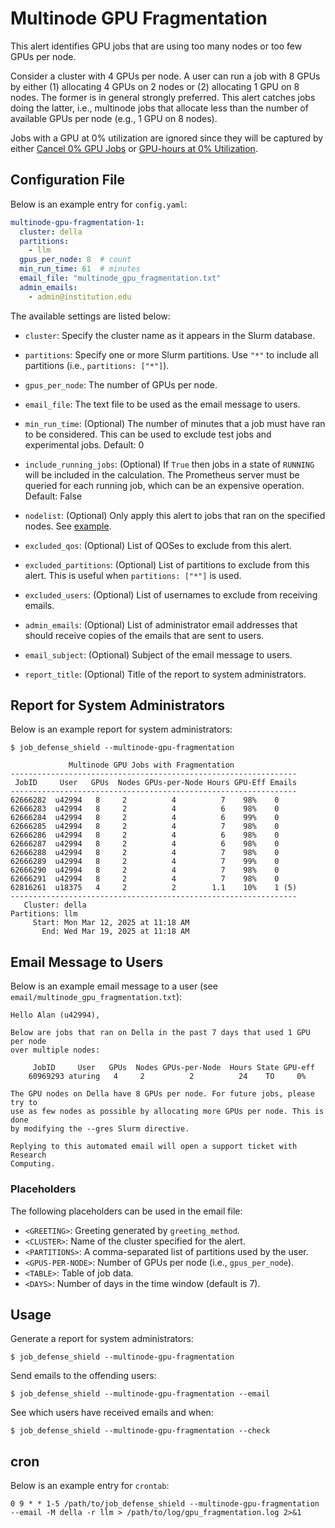 # Multinode GPU Fragmentation

This alert identifies GPU jobs that are using too many nodes or too few GPUs per node.

Consider a cluster with 4 GPUs per node. A user can run a job
with 8 GPUs by either (1) allocating 4 GPUs on 2 nodes
or (2) allocating 1 GPU on 8 nodes. The former is in general
strongly preferred. This alert catches jobs doing the latter,
i.e., multinode jobs that allocate less than the
number of available GPUs per node (e.g., 1 GPU on 8 nodes).

Jobs with a GPU at 0% utilization are ignored since they will
be captured by either [Cancel 0% GPU Jobs](cancel_gpu_jobs.md) or [GPU-hours at 0% Utilization](zero_gpu_util.md).

## Configuration File

Below is an example entry for `config.yaml`:

```yaml
multinode-gpu-fragmentation-1:
  cluster: della
  partitions:
    - llm
  gpus_per_node: 8  # count
  min_run_time: 61  # minutes
  email_file: "multinode_gpu_fragmentation.txt"
  admin_emails:
    - admin@institution.edu
```

The available settings are listed below:

- `cluster`: Specify the cluster name as it appears in the Slurm database.

- `partitions`: Specify one or more Slurm partitions. Use `"*"` to include all partitions (i.e., `partitions: ["*"]`).

- `gpus_per_node`: The number of GPUs per node.

- `email_file`: The text file to be used as the email message to users.

- `min_run_time`: (Optional) The number of minutes that a job must have ran to be considered. This can be used to exclude test jobs and experimental jobs. Default: 0

- `include_running_jobs`: (Optional) If `True` then jobs in a state of `RUNNING` will be included in the calculation. The Prometheus server must be queried for each running job, which can be an expensive operation. Default: False

- `nodelist`: (Optional) Only apply this alert to jobs that ran on the specified nodes. See [example](../nodelist.md).

- `excluded_qos`: (Optional) List of QOSes to exclude from this alert.

- `excluded_partitions`: (Optional) List of partitions to exclude from this alert. This is useful when `partitions: ["*"]` is used.

- `excluded_users`: (Optional) List of usernames to exclude from receiving emails.

- `admin_emails`: (Optional) List of administrator email addresses that should receive copies of the emails that are sent to users.

- `email_subject`: (Optional) Subject of the email message to users.

- `report_title`: (Optional) Title of the report to system administrators.

## Report for System Administrators

Below is an example report for system administrators:

```
$ job_defense_shield --multinode-gpu-fragmentation

             Multinode GPU Jobs with Fragmentation              
----------------------------------------------------------------
 JobID     User   GPUs  Nodes GPUs-per-Node Hours GPU-Eff Emails
----------------------------------------------------------------
62666282  u42994   8     2          4          7    98%    0   
62666283  u42994   8     2          4          6    98%    0   
62666284  u42994   8     2          4          6    99%    0   
62666285  u42994   8     2          4          7    98%    0   
62666286  u42994   8     2          4          6    98%    0   
62666287  u42994   8     2          4          6    98%    0   
62666288  u42994   8     2          4          7    98%    0   
62666289  u42994   8     2          4          7    99%    0   
62666290  u42994   8     2          4          7    98%    0   
62666291  u42994   8     2          4          7    98%    0   
62816261  u18375   4     2          2        1.1    10%    1 (5)   
----------------------------------------------------------------
   Cluster: della
Partitions: llm
     Start: Mon Mar 12, 2025 at 11:18 AM
       End: Wed Mar 19, 2025 at 11:18 AM
```

## Email Message to Users

Below is an example email message to a user (see `email/multinode_gpu_fragmentation.txt`):

```
Hello Alan (u42994),

Below are jobs that ran on Della in the past 7 days that used 1 GPU per node
over multiple nodes:

     JobID     User   GPUs  Nodes GPUs-per-Node  Hours State GPU-eff
    60969293 aturing   4     2          2          24    TO     0%  

The GPU nodes on Della have 8 GPUs per node. For future jobs, please try to
use as few nodes as possible by allocating more GPUs per node. This is done
by modifying the --gres Slurm directive.

Replying to this automated email will open a support ticket with Research
Computing.
```

### Placeholders

The following placeholders can be used in the email file:

- `<GREETING>`: Greeting generated by `greeting_method`.
- `<CLUSTER>`: Name of the cluster specified for the alert.
- `<PARTITIONS>`: A comma-separated list of partitions used by the user.
- `<GPUS-PER-NODE>`: Number of GPUs per node (i.e., `gpus_per_node`).
- `<TABLE>`: Table of job data.
- `<DAYS>`: Number of days in the time window (default is 7).

## Usage

Generate a report for system administrators:

```
$ job_defense_shield --multinode-gpu-fragmentation
```

Send emails to the offending users:

```
$ job_defense_shield --multinode-gpu-fragmentation --email
```

See which users have received emails and when:

```
$ job_defense_shield --multinode-gpu-fragmentation --check
```

## cron

Below is an example entry for `crontab`:

```
0 9 * * 1-5 /path/to/job_defense_shield --multinode-gpu-fragmentation --email -M della -r llm > /path/to/log/gpu_fragmentation.log 2>&1
```
